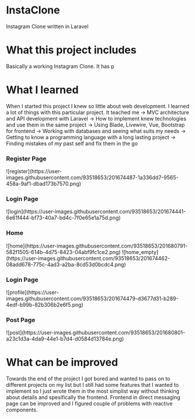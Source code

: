 # InstaClone

Instagram Clone written in Laravel

# What this project includes
Basically a working Instagram Clone. It has p


# What I learned
When I started this project I knew so little about web development. I learned a lot of things with this particular project.
It teached me 
-> MVC architecture and API development with Laravel
-> How to implement knew technologies and use them in the same project
-> Using Blade, Livewire, Vue, Bootstrap for frontend
-> Working with databases and seeing what suits my needs
-> Getting to know a programming language with a long lasting project
-> Finding mistakes of my past self and fix them in the go

<h3> Register Page </h3>
![register](https://user-images.githubusercontent.com/93518653/201674487-1a336dd7-9565-458a-9af1-dbad173b7570.png)

<h3> Login Page </h3>
![login](https://user-images.githubusercontent.com/93518653/201674441-6e61f444-bf73-40a7-bd4c-7f0e65e1a75d.png)

<h3> Home </h3>
![home](https://user-images.githubusercontent.com/93518653/201680791-582f1505-614b-4d75-8423-04abf9fc1ce2.png)
![home_empty](https://user-images.githubusercontent.com/93518653/201674462-08add678-775c-4ad3-a2ba-8cd53d0bcdc4.png)

<h3> Login Page </h3>
![profile](https://user-images.githubusercontent.com/93518653/201674479-d3677d31-b289-4edf-b99b-82b306b2e6f5.png)

<h3> Post Page </h3>
![post](https://user-images.githubusercontent.com/93518653/201680801-a23c1d3a-4da9-44e1-b7d4-d0584d13784e.png)

# What can be improved
Towards the end of the project I got bored and wanted to pass on to different projects on my list but I still had some features that I wanted to implement so I just wrote them in the most simplist way without thinking about details and spesifically the frontend. Frontend in direct messaging page can be improved and I figured couple of problems with reactive components.
